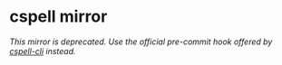 # cspell mirror

_This mirror is deprecated. Use the official pre-commit hook offered by [cspell-cli](https://github.com/streetsidesoftware/cspell-cli) instead._
